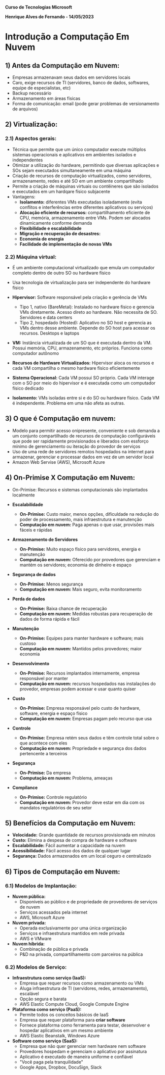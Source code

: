 **Curso de Tecnologias Microsoft**

**Henrique Alves de Fernando - 14/05/2023**

# **Introdução a Computação Em Nuvem**

## **1) Antes da Computação em Nuvem:**

* Empresas armazenavam seus dados em servidores locais
* Caro, exige recursos de TI (servidores, banco de dados, softwares, equipe de especialistas, etc)
* Backup necessário
* Armazenamento em áreas físicas
* Forma de comunicação: email (pode gerar problemas de versionamento de arquivos)

## **2) Virtualização:**
### **2.1) Aspectos gerais:**
* Técnica que permite que um único computador execute múltiplos sistemas operacionais e aplicativos em ambientes isolados e independentes
* Otimizar a utilização do hardware, permitindo que diversas aplicações e SOs sejam executados simultaneamente em uma máquina
* Criação de recursos de computação virtualizados, como servidores, armazenamento, redes e até SO em um ambiente compartilhado
* Permite a criação de máquinas virtuais ou contêineres que são isolados e executados em um hardqare físico subjacente
* Vantagens:
    - **Isolamento:** diferentes VMs executadas isoladamente (evita conflitos e interferências entre diferentes aplicativos ou serviços)
    - **Alocação eficiente de recursos:** compartilhamento eficiente de CPU, memória, armazenamento entre VMs. Podem ser alocados dinamicamente conforme demanda
    - **Flexibilidade e escalabilidade**
    - **Migração e recuperação de desastres:** 
    - **Economia de energia**
    - **Facilidade de implementação de novas VMs**


### **2.2) Máquina virtual:**
* É um ambiente computacional virtualizado que emula um computador completo dentro de outro SO ou hardware físico
* Usa tecnologia de virtualização para ser independente do hardware físico
* **Hipervisor:** Software responsável pela criação e gerência de VMs
    - Tipo 1, nativo (BareMetal): Instalado no hardware físico e gerencia VMs diretamente. Acesso direto ao hardware. Não necessita de SO. Servidores e data centers
    - Tipo 2, hospedado (Hosted): Aplicativo no SO host e gerencia as VMs dentro desse ambiente. Depende do SO host para acessar os recursos. Desktops e laptops

* **VM:** Instância virtualizada de um SO que é executada dentro da VM. Possui memória, CPU, armazenamento, etc próprios. Funciona como computador autônomo
* **Recursos de Hardware Virtualizados:** Hipervisor aloca os recursos e cada VM compartilha o mesmo hardware físico eficientemente
* **Sistema Operacional:** Cada VM possui SO próprio. Cada VM interage com o SO por meio do hipervisor e é executada como um computador físico dedicado
* **Isolamento:** VMs isoladas entre si e do SO ou hardware físico. Cada VM é independente. Problema em uma não afeta as outras.

## **3) O que é Computação em nuvem:**
* Modelo para permitir acesso onipresente, conveniente e sob demanda a um conjunto compartilhado de recursos de computação configuráveis que pode ser rapidamente provisionados e liberados com essforço mínimo de gerenciamento ou iteração do provedor de serviços
* Uso de uma rede de servidores remotos hospedados na internet para armazenar, gerenciar e processar dados em vez de um servidor local
* Amazon Web Servise (AWS), Microsoft Azure
  
## **4) On-Primise X Computação em Nuvem:**
* On-Primise: Recursos e sistemas computacionais são implantados localmente
* **Escalabilidade**
    - **On-Primise:** Custo maior, menos opções, dificuldade na redução do poder de processamento, mais infraestrutura e manutenção
    - **Computação em nuvem:** Paga apenas o que usar, provisões mais fáceis e rápidas

* **Armazenamento de Servidores**
    - **On-Primise:**  Muito espaço físico para servidores, energia e manutenção
    - **Computação em nuvem:** Oferecido por provedores que gerenciam e mantém os servidores; economia de dinheiro e espaço

 * **Segurança de dados**
    - **On-Primise:** Menos segurança
    - **Computação em nuvem:** Mais seguro, evita monitoramento

* **Perda de dados**
    - **On-Primise:** Baixa chance de recuperação
    - **Computação em nuvem:** Medidas robustas para recuperação de dados de forma rápida e fácil

* **Manutenção**
    - **On-Primise:** Equipes para manter hardware e software; mais custoso
    - **Computação em nuvem:** Mantidos pelos provedores; maior economia

* **Desenvolvimento**
    - **On-Primise:**  Recursos implantados internamente, empresa responsável por manter
    - **Computação em nuvem:** recursos hospedados nas instalações do provedor, empresas podem acessar e usar quanto quiser
  
* **Custo**
    - **On-Primise:** Empresa responsável pelo custo de hardware, software, energia e espaço físico
    - **Computação em nuvem:** Empresas pagam pelo recurso que usa 

* **Controle**
    - **On-Primise:** Empresa retém seus dados e têm controle total sobre o que acontece com eles
    - **Computação em nuvem:** Propriedade e segurança dos dados pertencente a terceiros

* **Segurança**
    - **On-Primise:** Da empresa
    - **Computação em nuvem:** Problema, ameaças

* **Compilance**
    - **On-Primise:** Controle regulatório
    - **Computação em nuvem:** Provedor deve estar em dia com os mandatos regulatórios de seu setor

## **5) Benefícios da Computação em Nuvem:**
* **Velocidade:** Grande quantidade de recursos provisionada em minutos
* **Custo:** Elimina a despesa de compra de hardware e software
* **Escalabilidade:** Fácil aumentar a capacidade na nuvem
* **Acessibilidade:** Fácil acesso dos dados de qualquer lugar
* **Segurança:** Dados armazenados em um local ceguro e centralizado

## **6) Tipos de Computação em Nuvem:**

### **6.1) Modelos de Implantação:**
* **Nuvem pública:** 
    - Disponíveis ao público e de propriedade de provedores de serviços de nuvem
    - Serviços acessados pela internet
    - AWS, Microsoft Azure
* **Nuvem privada:**
    - Operada exclusivamente por uma única organização
    - Serviços e infraestrutura mantidos em rede privada
    - AWS e VMware
* **Nuvem híbrida:** 
    - Combinação de pública e privada
    - P&D na privada, compartilhamento com parceiros na pública


### **6.2) Modelos de Serviço:**
* **Infraestrutura como serviço (IaaS):**
    - Empresa que requer recursos como armazenamento ou VMs
    - Aluga infraestrutura de TI (servidores, redes, armazenamento), escalável
    - Opção segura e barata 
    - AWS Elastic Compute Cloud, Google Compute Engine
* **Plataforma como serviço (PaaS):** 
    - Permite todos os conceitos básicos de IaaS
    - Empresa que requer plataforma para **criar software**
    - Fornece plataforma como ferramenta para testar, desenvolver e hospedar aplicativos em um mesmo ambiente
    - AWS Elastic Beanstalk, Windows Azure
* **Software como serviço (SaaS):**
    - Empresa que não quer gerenciar nem hardware nem software
    - Provedores hospedam e gerenciam o aplicativo por assinatura
    - Aplicativo é executado de maneira uniforme e confiável
    - "Você paga pela tranquilidade"
    - Google Apps, Dropbox, DocuSign, Slack


